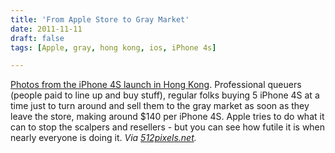 ```yaml
---
title: 'From Apple Store to Gray Market'
date: 2011-11-11
draft: false
tags: [Apple, gray, hong kong, ios, iPhone 4s]

---
```


[Photos from the iPhone 4S launch in Hong Kong](http://micgadget.com/17607/3000-people-line-up-for-hong-kong-iphone-4s-launch/). Professional queuers (people paid to line up and buy stuff), regular folks buying 5 iPhone 4S at a time just to turn around and sell them to the gray market as soon as they leave the store, making around $140 per iPhone 4S. Apple tries to do what it can to stop the scalpers and resellers - but you can see how futile it is when nearly everyone is doing it. _Via [512pixels.net](http://512pixels.net/on-hong-kong-and-the-iphone-4s/)._